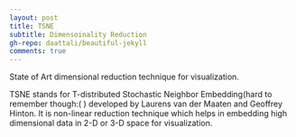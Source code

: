 ```yaml
---
layout: post
title: TSNE
subtitle: Dimensoinality Reduction
gh-repo: daattali/beautiful-jekyll
comments: true
---
```


State of Art dimensional reduction technique for visualization.

TSNE stands for T-distributed Stochastic Neighbor Embedding(hard to remember though:( ) developed by Laurens van der Maaten and Geoffrey Hinton. It is non-linear reduction technique which helps in embedding high dimensional data in 2-D or 3-D space for visualization.
